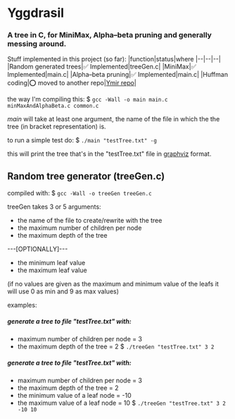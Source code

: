 # Yggdrasil
### A tree in C, for MiniMax, Alpha–beta pruning and generally messing around.

Stuff implemented in this project (so far):
|function|status|where 
|--|--|--|
|Random generated trees|✅ Implemented|treeGen.c|
|MiniMax|✅ Implemented|main.c|
|Alpha–beta pruning|✅ Implemented|main.c|
|Huffman coding|⭕ moved to another repo|[Ymir repo](https://github.com/RogerCipher/Ymir)|

the way I'm compiling this: 
$ `gcc -Wall -o main main.c minMaxAndAlphaBeta.c common.c`

*main* will take at least one argument, the name of the file in which the the tree (in bracket representation) is.

to run a simple test do:
$ `./main "testTree.txt" -g`

this will print the tree that's in the "testTree.txt" file in [graphviz](https://dreampuf.github.io/GraphvizOnline) format.
## Random tree generator (treeGen.c)

compiled with: $ `gcc -Wall -o treeGen treeGen.c`

treeGen takes 3 or 5 arguments:
* the name of the file to create/rewrite with the tree
* the maximum number of children per node
* the maximum depth of the tree

---[OPTIONALLY]---

* the minimum leaf value
* the maximum leaf value

(if no values are given as the maximum and minimum value of the leafs it will use 0 as min and 9 as max values)

examples:
##### generate a tree to file "testTree.txt" with:
 * maximum number of children per node = 3
 * the maximum depth of the tree = 2
 $ `./treeGen "testTree.txt" 3 2`

##### generate a tree to file "testTree.txt" with:
 * maximum number of children per node = 3
 * the maximum depth of the tree = 2
 * the minimum value of a leaf node = -10
 * the maximum value of a leaf node = 10
 $ `./treeGen "testTree.txt" 3 2 -10 10`


